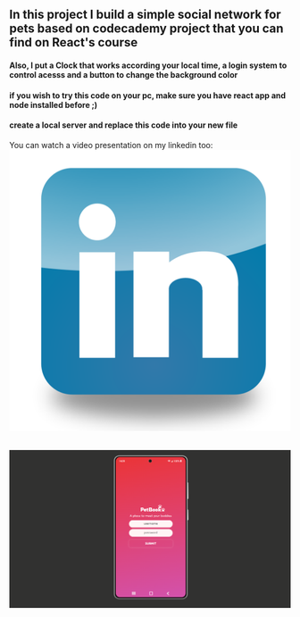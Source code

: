 ## In this project I build a simple social network for pets based on codecademy project that you can find on React's course 
#### Also, I put a Clock that works according your local time, a login system to control acesss and a button to change the background color
#### if you wish to try this code on your pc, make sure you have react app and node installed before ;)
#### create a local server and replace this code into your new file

<p> You can watch a video presentation on my linkedin too:
  <a href="https://www.linkedin.com/posts/lincolnaraujo_react-project-codecademy-activity-6907098767137624064-3ksH?utm_source=linkedin_share&utm_medium=member_desktop_web">
    <img 
         src="./linkedIn.png" 
         class="media-object  img-responsive img-thumbnail" 
         style="height: 32px top: 2px"
         target="_blank">
  </a>


<div style="display: inline_block"><br/>
  <img src="./presentation.png" />
</div>
